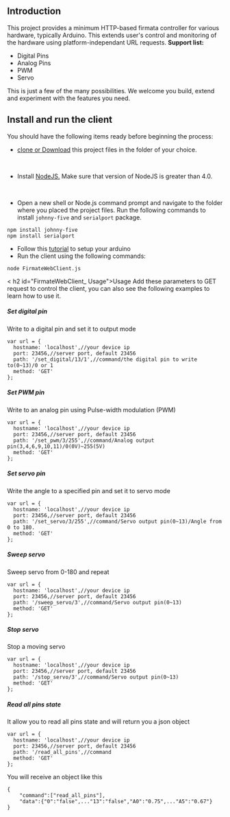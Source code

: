 ## Introduction

This project provides a minimum HTTP-based firmata controller for various hardware, typically Arduino. This extends user's control and monitoring of the hardware using platform-independant URL requests. **Support list:**

- Digital Pins
- Analog Pins
- PWM
- Servo

This is just a few of the many possibilities. We welcome you build, extend and experiment with the features you need.

## Install and run the client

You should have the following items ready before beginning the process:

- [clone or Download](https://github.com/LattePandaTeam/LattePanda-Development-Support/tree/master/FirmateWebClient#introduction) this project files in the folder of your choice.

  ​

- Install [NodeJS.](https://nodejs.org/) Make sure that version of NodeJS is greater than 4.0.

  ​

- Open a new shell or Node.js command prompt and navigate to the folder where you placed the project files. Run the following commands to install `johnny-five` and `serialport` package.

```
npm install johnny-five
npm install serialport
```

- Follow this [tutorial](http://www.lattepanda.com/docs/#SetuptheArduino) to setup your arduino
- Run the client using the following commands:

```
node FirmateWebClient.js
```

< h2 id="FirmateWebClient_ Usage">Usage Add these parameters to GET request to control the client, you can also see the following examples to learn how to use it.

##### Set digital pin

Write to a digital pin and set it to output mode

```
var url = {
  hostname: 'localhost',//your device ip
  port: 23456,//server port, default 23456
  path: '/set_digital/13/1',//command/the digital pin to write to(0~13)/0 or 1
  method: 'GET'
};
```

##### Set PWM pin

Write to an analog pin using Pulse-width modulation (PWM)

```
var url = {
  hostname: 'localhost',//your device ip
  port: 23456,//server port, default 23456
  path: '/set_pwm/3/255',//command/Analog output pin(3,4,6,9,10,11)/0(0V)~255(5V)
  method: 'GET'
};

```

##### Set servo pin

Write the angle to a specified pin and set it to servo mode

```
var url = {
  hostname: 'localhost',//your device ip
  port: 23456,//server port, default 23456
  path: '/set_servo/3/255',//command/Servo output pin(0~13)/Angle from 0 to 180.
  method: 'GET'
};
```

##### Sweep servo

Sweep servo from 0-180 and repeat

```
var url = {
  hostname: 'localhost',//your device ip
  port: 23456,//server port, default 23456
  path: '/sweep_servo/3',//command/Servo output pin(0~13)
  method: 'GET'
};

```

##### Stop servo

Stop a moving servo

```
var url = {
  hostname: 'localhost',//your device ip
  port: 23456,//server port, default 23456
  path: '/stop_servo/3',//command/Servo output pin(0~13)
  method: 'GET'
};

```

##### Read all pins state

It allow you to read all pins state and will return you a json object

```
var url = {
  hostname: 'localhost',//your device ip
  port: 23456,//server port, default 23456
  path: '/read_all_pins',//command
  method: 'GET'
};

```

You will receive an object like this

```
{
    "command":["read_all_pins"],
    "data":{"0":"false",..."13":"false","A0":"0.75",..."A5":"0.67"}
}
```